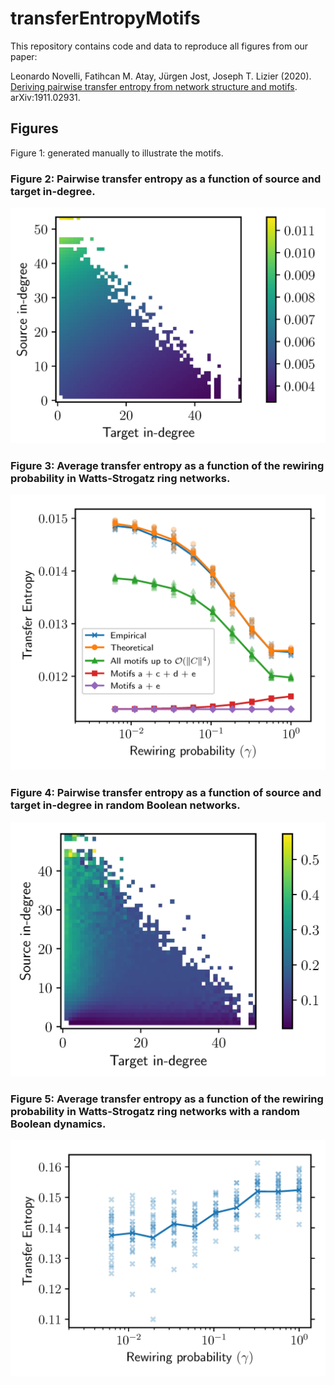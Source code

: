 # transferEntropyMotifs

This repository contains code and data to reproduce all figures from our paper:

Leonardo Novelli, Fatihcan M. Atay, Jürgen Jost, Joseph T. Lizier (2020).
[Deriving pairwise transfer entropy from network structure and motifs](https://arxiv.org/abs/1911.02931).
arXiv:1911.02931.

## Figures

Figure 1: generated manually to illustrate the motifs.

### Figure 2: Pairwise transfer entropy as a function of source and target in-degree.
![Results](figureOutputs/Fig2.png)

### Figure 3: Average transfer entropy as a function of the rewiring probability in Watts-Strogatz ring networks.
![Results](figureOutputs/Fig3.png)

### Figure 4: Pairwise transfer entropy as a function of source and target in-degree in random Boolean networks.
![Results](figureOutputs/Fig4.png)

### Figure 5: Average transfer entropy as a function of the rewiring probability in Watts-Strogatz ring networks with a random Boolean dynamics.
![Results](figureOutputs/Fig5.png)